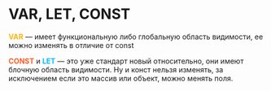 # VAR, LET, CONST

<span style="font-weight: bold; color: #FFB514;">VAR</span>  — имеет функциональную либо глобальную область видимости, ее можно изменять в отличие от const

<span style="font-weight: bold; color: #FE5C2B;">CONST</span> и <span style="font-weight: bold; color: deepskyblue;">LET</span> — это уже стандарт новый относительно, они имеют блочную область видимости. Ну и конст нельзя изменять, за исключением если это массив или объект, можно менять поля.
